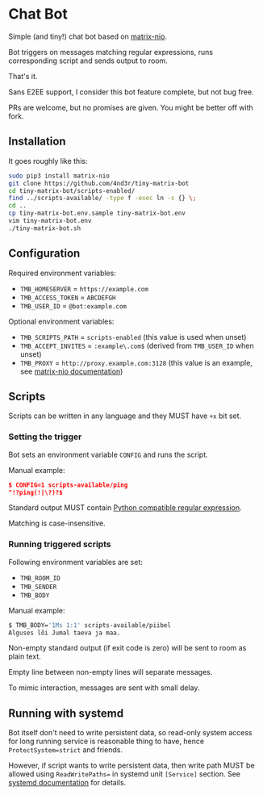 # Chat Bot

Simple (and tiny!) chat bot based on [matrix-nio](./matrix-nio/README.md).

Bot triggers on messages matching regular expressions, runs corresponding script and sends output to room.

That's it.

Sans E2EE support, I consider this bot feature complete, but not bug free.

PRs are welcome, but no promises are given. You might be better off with fork.

## Installation

It goes roughly like this:

```bash
sudo pip3 install matrix-nio
git clone https://github.com/4nd3r/tiny-matrix-bot
cd tiny-matrix-bot/scripts-enabled/
find ../scripts-available/ -type f -exec ln -s {} \;
cd ..
cp tiny-matrix-bot.env.sample tiny-matrix-bot.env
vim tiny-matrix-bot.env
./tiny-matrix-bot.sh
```

## Configuration

Required environment variables:

* `TMB_HOMESERVER` = `https://example.com`
* `TMB_ACCESS_TOKEN` = `ABCDEFGH`
* `TMB_USER_ID` = `@bot:example.com`

Optional environment variables:

* `TMB_SCRIPTS_PATH` = `scripts-enabled` (this value is used when unset)
* `TMB_ACCEPT_INVITES` = `:example\.com$` (derived from `TMB_USER_ID` when unset)
* `TMB_PROXY` = `http://proxy.example.com:3128` (this value is an example, see [matrix-nio documentation](https://matrix-nio.readthedocs.io/en/latest/nio.html?highlight=proxy#nio.AsyncClient))

## Scripts

Scripts can be written in any language and they MUST have `+x` bit set.

### Setting the trigger

Bot sets an environment variable `CONFIG` and runs the script.

Manual example:

```json
$ CONFIG=1 scripts-available/ping
^!?ping(!|\?)?$
```

Standard output MUST contain [Python compatible regular expression](https://docs.python.org/3.7/library/re.html#regular-expression-syntax).

Matching is case-insensitive.

### Running triggered scripts

Following environment variables are set:

* `TMB_ROOM_ID`
* `TMB_SENDER`
* `TMB_BODY`

Manual example:

```bash
$ TMB_BODY='1Ms 1:1' scripts-available/piibel 
Alguses lõi Jumal taeva ja maa.
```

Non-empty standard output (if exit code is zero) will be sent to room as plain text.

Empty line between non-empty lines will separate messages.

To mimic interaction, messages are sent with small delay.

## Running with systemd

Bot itself don't need to write persistent data, so read-only system access for
long running service is reasonable thing to have, hence `ProtectSystem=strict`
and friends.

However, if script wants to write persistent data, then write path MUST be
allowed using `ReadWritePaths=` in systemd unit `[Service]` section. See
[systemd documentation](https://www.freedesktop.org/software/systemd/man/systemd.exec.html)
for details.
